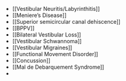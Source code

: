 - [[Vestibular Neuritis/Labyrinthitis]]
- [[Meniere’s Disease]]
- [[Superior semicircular canal dehiscence]]
- [[BPPV]]
- [[Bilateral Vestibular Loss]]
- [[Vestibular Schwannoma]]
- [[Vestibular Migraines]]
- [[Functional Movement Disorder]]
- [[Concussion]]
- [[Mal de Debarquement Syndrome]]
-